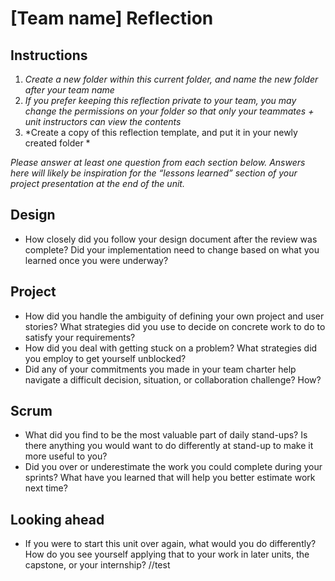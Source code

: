 # [Team name] Reflection

## Instructions

1. *Create a new folder within this current folder, and name the new folder
   after your team name*
2. *If you prefer keeping this reflection private to your team, you may change
   the permissions on your folder so that only your teammates + unit instructors
   can view the contents*
3. *Create a copy of this reflection template, and put it in your newly created
   folder *

*Please answer at least one question from each section below. Answers here will
likely be inspiration for the “lessons learned” section of your project
presentation at the end of the unit.*

## Design

* How closely did you follow your design document after the review was complete?
Did your implementation need to change based on what you learned once you were
underway? 

## Project

* How did you handle the ambiguity of defining your own project and user
  stories? What strategies did you use to decide on concrete work to do to
  satisfy your requirements?
* How did you deal with getting stuck on a problem? What strategies did you
  employ to get yourself unblocked?
* Did any of your commitments you made in your team charter help navigate a
  difficult decision, situation, or collaboration challenge? How?

## Scrum

* What did you find to be the most valuable part of daily stand-ups? Is there
  anything you would want to do differently at stand-up to make it more useful
  to you?
* Did you over or underestimate the work you could complete during your sprints?
  What have you learned that will help you better estimate work next time?

## Looking ahead

* If you were to start this unit over again, what would you do differently? How
  do you see yourself applying that to your work in later units, the capstone,
  or your internship? //test
